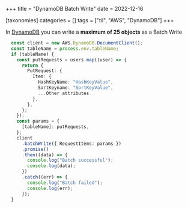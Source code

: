 +++
title = "DynamoDB Batch Write"
date = 2022-12-16

[taxonomies]
categories = []
tags = ["til", "AWS", "DynamoDB"]
+++


In [DynamoDB](/tags/dynamodb) you can write a **maximum of 25 objects** as a Batch Write 

```TypeScript
  const client = new AWS.DynamoDB.DocumentClient();
  const tableName = process.env.tableName;
  if (tableName) {
    const putRequests = users.map((user) => {
      return {
        PutRequest: {
          Item: {
            HashKeyName: "HashKeyValue",
            SortKeyname: "SortKeyValue",
            ...Other attributes
          },
        },
      };
    });
    const params = {
      [tableName]: putRequests,
    };
    client
      .batchWrite({ RequestItems: params })
      .promise()
      .then((data) => {
        console.log("Batch successful");
        console.log(data);
      })
      .catch((err) => {
        console.log("Batch failed");
        console.log(err);
      });
  }
```

<div id="on-organizing-information"></div>
 
